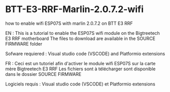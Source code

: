 # BTT-E3-RRF-Marlin-2.0.7.2-wifi
how to enable wifi ESP07S with marlin 2.0.7.2 on BTT E3 RRF 

EN : This is a tutorial to enable the ESP07S wifi module on the Bigtreetech E3 RRF motherboard
The files to download are available in the SOURCE FIRMWARE folder

Sofware requiered : Visual studio code (VSCODE) and Platformio extensions

FR : Ceci est un tutoriel afin d'activer le module wifi ESP07S sur la carte mère Bigtreetech E3 RRF
Les fichiers sont à télécharger sont disponible dans le dossier SOURCE FIRMWARE

Logiciels requis : Visual studio code (VSCODE) et Platformio extensions


